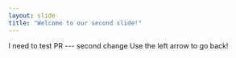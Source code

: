 ```yaml
---
layout: slide
title: "Welcome to our second slide!"
---
```

I need to test PR --- second change
Use the left arrow to go back!
